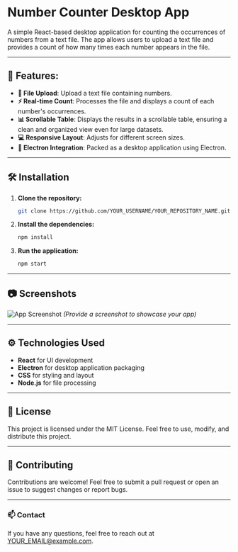 # Number Counter Desktop App

A simple React-based desktop application for counting the occurrences of numbers from a text file. The app allows users to upload a text file and provides a count of how many times each number appears in the file.

---

## 🚀 Features:
- **📂 File Upload**: Upload a text file containing numbers.
- **⚡ Real-time Count**: Processes the file and displays a count of each number's occurrences.
- **📊 Scrollable Table**: Displays the results in a scrollable table, ensuring a clean and organized view even for large datasets.
- **💻 Responsive Layout**: Adjusts for different screen sizes.
- **🔌 Electron Integration**: Packed as a desktop application using Electron.

---

## 🛠️ Installation

1. **Clone the repository:**
    ```bash
    git clone https://github.com/YOUR_USERNAME/YOUR_REPOSITORY_NAME.git
    ```

2. **Install the dependencies:**
    ```bash
    npm install
    ```

3. **Run the application:**
    ```bash
    npm start
    ```

---

## 📷 Screenshots

![App Screenshot](screenshot1.png)
*(Provide a screenshot to showcase your app)*

---

## ⚙️ Technologies Used

- **React** for UI development
- **Electron** for desktop application packaging
- **CSS** for styling and layout
- **Node.js** for file processing

---

## 📝 License

This project is licensed under the MIT License. Feel free to use, modify, and distribute this project.

---

## 🤝 Contributing

Contributions are welcome! Feel free to submit a pull request or open an issue to suggest changes or report bugs.

---

### 📫 Contact

If you have any questions, feel free to reach out at [YOUR_EMAIL@example.com](mailto:YOUR_EMAIL@example.com).

